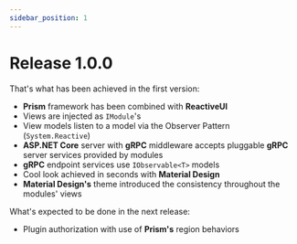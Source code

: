 ```yaml
---
sidebar_position: 1
---
```


# Release 1.0.0

That's what has been achieved in the first version:

- **Prism** framework has been combined with **ReactiveUI**
- Views are injected as `IModule`'s
- View models listen to a model via the Observer Pattern (`System.Reactive`)
- **ASP.NET Core** server with **gRPC** middleware accepts pluggable **gRPC** server services provided by modules
- **gRPC** endpoint services use `IObservable<T>` models
- Cool look achieved in seconds with **Material Design**
- **Material Design's** theme introduced the consistency throughout the modules' views

What's expected to be done in the next release:

- Plugin authorization with use of **Prism's** region behaviors